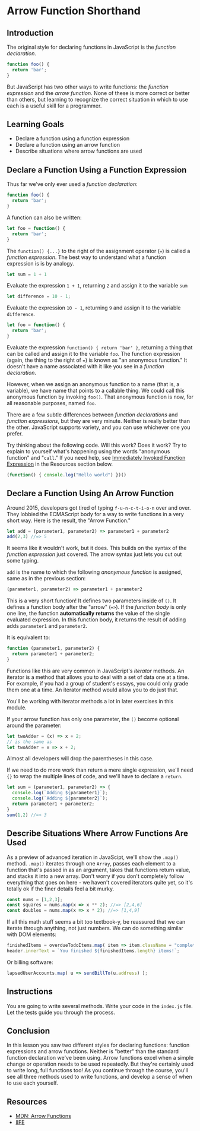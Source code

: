 # Arrow Function Shorthand

## Introduction

The original style for declaring functions in JavaScript is the _function
declaration_.

```js
function foo() {
  return 'bar';
}
```

But JavaScript has two other ways to write functions: the _function expression_
and the _arrow function_. None of these is more correct or better than others,
but learning to recognize the correct situation in which to use each is a useful
skill for a programmer. 

## Learning Goals

- Declare a function using a function expression
- Declare a function using an arrow function
- Describe situations where arrow functions are used

## Declare a Function Using a Function Expression

Thus far we've only ever used a _function declaration_:

```js
function foo() {
  return 'bar';
}
```

A function can also be written:

```js
let foo = function() {
  return 'bar';
}
```

The `function() {...}` to the right of the assignment operator (`=`) is called
a _function expression_. The best way to understand what a function expression
is is by analogy.

```js
let sum = 1 + 1
```

Evaluate the expression `1 + 1`, returning `2` and assign it to the variable `sum`

```js
let difference = 10 - 1;
```

Evaluate the expression `10 - 1`, returning `9` and assign it to the variable
`difference`.

```js
let foo = function() {
  return 'bar';
}
```

Evaluate the expression `function() { return 'bar' }`, returning a thing that
can be called and assign it to the variable `foo`. The function expression  
(again, the thing to the right of `=`) is known as "an anonymous
function." It doesn't have a name associated with it like you see in a
_function declaration_.

However, when we assign an anonymous function to a name (that is, a variable),
we have name that points to a callable thing. We could call this anonymous
function by invoking `foo()`. That anonymous function is now, for all
reasonable purposes, named `foo`.

There are a few subtle differences between _function declarations_ and
_function expressions_, but they are very minute. Neither is really better than
the other. JavaScript supports variety, and you can use whichever one you prefer. 

Try thinking about the following code. Will this work? Does it work? Try to
explain to yourself what's happening using the words "anonymous function" and
"`call`." If you need help, see [Immediately Invoked Function Expression][IIFE]
in the Resources section below.

```js
(function() { console.log("Hello world") })()
```

## Declare a Function Using An Arrow Function

Around 2015, developers got tired of typing `f-u-n-c-t-i-o-n` over and over.
They lobbied the ECMAScript body for a way to write functions in a very short
way. Here is the result, the "Arrow Function."

```js
let add = (parameter1, parameter2) => parameter1 + parameter2
add(2,3) //=> 5
```

It seems like it wouldn't work, but it does. This builds on the syntax of the _function expression_
just covered. The arrow syntax just lets you cut out some typing.

`add` is the name to which the following _anonymous function_ is assigned, same
as in the previous section:

```js
(parameter1, parameter2) => parameter1 + parameter2
```

This is a very short function! It defines two parameters inside of `()`. It defines
a function body after the "arrow" (`=>`). If the _function body_ is only one line,
the function **automatically returns** the value of the single evaluated expression.
In this function body, it returns the result of adding adds `parameter1` and
`parameter2`.

It is equivalent to:

```js
function (parameter1, parameter2) {
  return parameter1 + parameter2;
}
```

Functions like this are very common in JavaScript's _iterator_ methods. An
iterator is a method that allows you to deal with a set of data one at a time.
For example, if you had a group of student's essays, you could only grade
them one at a time. An iterator method would allow you to do just that.

You'll be working with iterator methods a lot in later exercises in this
module.

If your arrow function has only one parameter, the `()` become optional around the parameter:

```js
let twoAdder = (x) => x + 2;
// is the same as
let twoAdder = x => x + 2;
```
Almost all developers will drop the parentheses in this case. 

If we need to do more work than return a mere single expression, we'll need
`{}` to wrap the multiple lines of code, and we'll have to declare a
`return`.

```js
let sum = (parameter1, parameter2) => {
  console.log(`Adding ${parameter1}`);
  console.log(`Adding ${parameter2}`);
  return parameter1 + parameter2;
}
sum(1,2) //=> 3
```

## Describe Situations Where Arrow Functions Are Used

As a preview of advanced iteration in JavaScipt, we'll show the `.map()`
method.  `.map()` iterates through one `Array`, passes each element to a
function that's passed in as an argument, takes that functions return value, and
stacks it into a new array. Don't worry if you don't completely follow
everything that goes on here - we haven't covered iterators quite yet, so it's
totally ok if the finer details feel a bit murky. 

```js
const nums = [1,2,3];
const squares = nums.map(x => x ** 2); //=> [2,4,6]
const doubles = nums.map(x => x * 2); //=> [1,4,9]
```

If all this math stuff seems a bit too textbook-y, be reassured that we can
iterate through anything, not just numbers. We can do something similar with DOM
elements:

```js
finishedItems = overdueTodoItems.map( item => item.className = "complete" );
header.innerText = `You finished ${finishedItems.length} items!`;
```

Or billing software:

```js
lapsedUserAccounts.map( u => sendBillTo(u.address) );
```

## Instructions
You are going to write several methods. Write your code in the `index.js` file.
Let the tests guide you through the process. 


## Conclusion

In this lesson you saw two different styles for declaring functions: function
expressions and arrow functions. Neither is "better" than the standard function
declaration we've been using. Arrow functions excel when a simple change or
operation needs to be used repeatedly. But they're certainly used to write long,
full functions too! As you continue through the course, you'll see all three
methods used to write functions, and develop a sense of when to use each
yourself. 

## Resources

* [MDN: Arrow Functions][Arrow functions]
* [IIFE][]

[Arrow functions]: https://developer.mozilla.org/en-US/docs/Web/JavaScript/Reference/Functions/Arrow_functions
[IIFE]: https://developer.mozilla.org/en-US/docs/Glossary/IIFE
